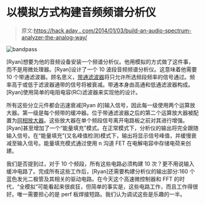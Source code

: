 # 以模拟方式构建音频频谱分析仪

> 原文:[https://hack aday . com/2014/01/03/build-an-audio-spectrum-analyzer-the-analog-way/](https://hackaday.com/2014/01/03/build-an-audio-spectrum-analyzer-the-analog-way/)

![bandpass](../Images/8954cb3cba8481ad39e46ebff7c1353d.png)

[Ryan]想要为他的音频设备安装一个频谱分析仪。他用模拟的方式做了这件事，而不是用微处理器。[Ryan]设计了一个 10 波段音频频谱分析仪。这意味着他需要 10 个带通滤波器。顾名思义，[带通滤波器](http://en.wikipedia.org/wiki/Band-pass_filter)将只允许所选频段频率的信号通过。频率高于或低于滤波器通带的信号将被衰减。带通本身由高通和低通滤波器构成。[Ryan]使用简单的电阻电容(RC)滤波器来实现他的设计。

所有这些分立元件都会迅速衰减[Ryan 的]输入信号，因此每一级使用两个运算放大器。第一级是每个频带的缓冲器。位于带通滤波器之后的第二个运算放大器被配置为[同相放大器](http://en.wikipedia.org/wiki/Operational_amplifier#Non-inverting_amplifier)。这些放大器在单个频段信号离开电路板之前对其进行增强。[Ryan]甚至增加了一个“能量填充”模式。在正常模式下，分析仪的输出将完全跟随输入信号。在“能量填充”(又名峰值检测)模式下，输出将显示信号峰值，并缓慢衰减至输入信号。能量填充模式通过使用 n 沟道 FET 在电解电容中存储电荷来创建。

我们是否提到过，对于 10 个频段，所有这些电路必须构建 10 次？更不用说输入缓冲电路了。完成所有这些工作后，[Ryan]还需要构建分析仪的输出部分:160 个蓝色发光二极管及其相关的驱动电路。在今天这个高速微控制器和 FFT 的时代，“全模拟”可能看起来很疯狂，但简单的事实是，这些电路工作，而且工作得很好。唯一需要担心的是 perf 板焊接短路。我们认为调试这些是乐趣的一半。